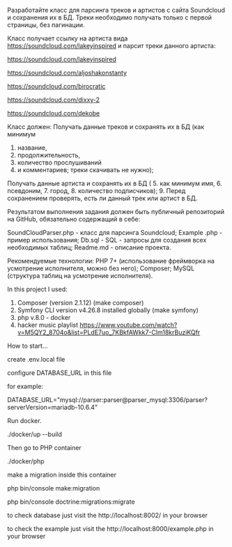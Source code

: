 

Разработайте класс для парсинга треков и артистов с сайта Soundcloud и сохранения их в БД. 
Треки необходимо получать только с первой страницы, без пагинации.


Класс получает ссылку на артиста вида https://soundcloud.com/lakeyinspired и парсит треки данного артиста:

https://soundcloud.com/lakeyinspired

https://soundcloud.com/aljoshakonstanty

https://soundcloud.com/birocratic

https://soundcloud.com/dixxy-2

https://soundcloud.com/dekobe

Класс должен:
Получать данные треков и сохранять их в БД 
(как минимум 

1. название, 
2. продолжительность, 
3. количество прослушиваний 
4. и комментариев; треки скачивать не нужно);

Получать данные артиста и сохранять их в БД (
5. как минимум имя, 
6. псевдоним, 
7. город, 
8. количество подписчиков);
9. Перед сохранением проверять, есть ли данный трек или артист в БД.

Результатом выполнения задания должен быть публичный репозиторий на GitHub, обязательно содержащий в себе:

SoundCloudParser.php - класс для парсинга Soundcloud;
Example .php - пример использования;
Db.sql  - SQL - запросы для создания всех необходимых таблиц;
Readme.md - описание проекта.

Рекомендуемые технологии:
PHP 7+ (использование фреймворка на усмотрение исполнителя, можно без него);
Composer;
MySQL (структура таблиц на усмотрение исполнителя).


In this project I used:
1. Composer (version 2.1.12)   (make composer)
2. Symfony CLI version v4.26.8 installed globally  (make symfony)
4. php v.8.0 - docker
6. hacker music playlist https://www.youtube.com/watch?v=M5QY2_8704o&list=PLdE7uo_7KBkfAWkk7-Clm18krBuziKQfr


How to start...

create .env.local file

configure DATABASE_URL in this file 

for example:

DATABASE_URL="mysql://parser:parser@parser_mysql:3306/parser?serverVersion=mariadb-10.6.4"

Run docker.

./docker/up --build

Then go to PHP container

./docker/php

make a migration inside this container

php bin/console make:migration

php bin/console doctrine:migrations:migrate

to check database just visit the http://localhost:8002/ in your browser

to check the example just visit the http://localhost:8000/example.php in your browser


